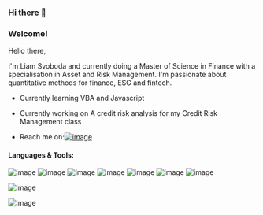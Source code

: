 ### Hi there 👋

<!--
**Liamsvob/LiamSvob** is a ✨ _special_ ✨ repository because its `README.md` (this file) appears on your GitHub profile.

Here are some ideas to get you started:

-->


### Welcome!



Hello there,

I'm Liam Svoboda and currently doing a Master of Science in Finance with a specialisation in Asset and Risk Management. I'm passionate about quantitative methods for finance, ESG and fintech. 



* Currently learning VBA and Javascript
* Currently working on A credit risk analysis for my Credit Risk Management class

* Reach me on:[![image](https://img.shields.io/badge/LinkedIn-0077B5?style=for-the-badge&logo=linkedin&logoColor=white)](https://www.linkedin.com/in/liamsvoboda/)


#### Languages & Tools:
![image](https://img.shields.io/badge/Python-3776AB?style=for-the-badge&logo=python&logoColor=white) ![image](https://img.shields.io/badge/TensorFlow-FF6F00?style=for-the-badge&logo=TensorFlow&logoColor=white) ![image](https://img.shields.io/badge/Keras-D00000?style=for-the-badge&logo=Keras&logoColor=white) ![image](https://img.shields.io/badge/PyTorch-EE4C2C?style=for-the-badge&logo=PyTorch&logoColor=white) ![image](https://img.shields.io/badge/Plotly-239120?style=for-the-badge&logo=plotly&logoColor=white) ![image](https://img.shields.io/badge/Numpy-777BB4?style=for-the-badge&logo=numpy&logoColor=white) ![image](https://img.shields.io/badge/Pandas-2C2D72?style=for-the-badge&logo=pandas&logoColor=white)

![image](https://img.shields.io/badge/C%2B%2B-00599C?style=for-the-badge&logo=c%2B%2B&logoColor=white)

![image](https://img.shields.io/badge/LaTeX-47A141?style=for-the-badge&logo=LaTeX&logoColor=white)
